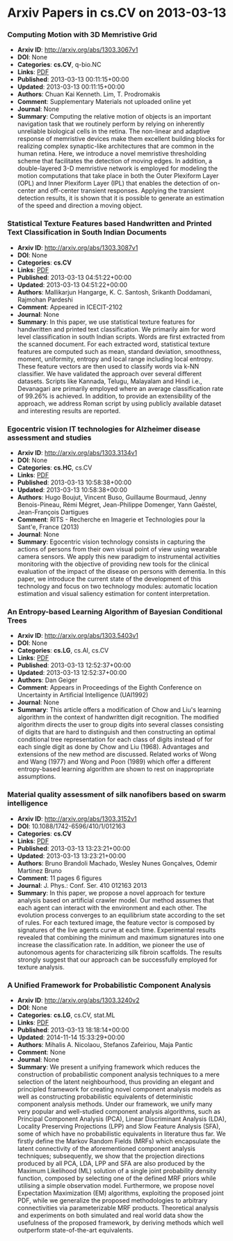 # Arxiv Papers in cs.CV on 2013-03-13
### Computing Motion with 3D Memristive Grid
- **Arxiv ID**: http://arxiv.org/abs/1303.3067v1
- **DOI**: None
- **Categories**: **cs.CV**, q-bio.NC
- **Links**: [PDF](http://arxiv.org/pdf/1303.3067v1)
- **Published**: 2013-03-13 00:11:15+00:00
- **Updated**: 2013-03-13 00:11:15+00:00
- **Authors**: Chuan Kai Kenneth. Lim, T. Prodromakis
- **Comment**: Supplementary Materials not uploaded online yet
- **Journal**: None
- **Summary**: Computing the relative motion of objects is an important navigation task that we routinely perform by relying on inherently unreliable biological cells in the retina. The non-linear and adaptive response of memristive devices make them excellent building blocks for realizing complex synaptic-like architectures that are common in the human retina. Here, we introduce a novel memristive thresholding scheme that facilitates the detection of moving edges. In addition, a double-layered 3-D memristive network is employed for modeling the motion computations that take place in both the Outer Plexiform Layer (OPL) and Inner Plexiform Layer (IPL) that enables the detection of on-center and off-center transient responses. Applying the transient detection results, it is shown that it is possible to generate an estimation of the speed and direction a moving object.



### Statistical Texture Features based Handwritten and Printed Text Classification in South Indian Documents
- **Arxiv ID**: http://arxiv.org/abs/1303.3087v1
- **DOI**: None
- **Categories**: **cs.CV**
- **Links**: [PDF](http://arxiv.org/pdf/1303.3087v1)
- **Published**: 2013-03-13 04:51:22+00:00
- **Updated**: 2013-03-13 04:51:22+00:00
- **Authors**: Mallikarjun Hangarge, K. C. Santosh, Srikanth Doddamani, Rajmohan Pardeshi
- **Comment**: Appeared in ICECIT-2102
- **Journal**: None
- **Summary**: In this paper, we use statistical texture features for handwritten and printed text classification. We primarily aim for word level classification in south Indian scripts. Words are first extracted from the scanned document. For each extracted word, statistical texture features are computed such as mean, standard deviation, smoothness, moment, uniformity, entropy and local range including local entropy. These feature vectors are then used to classify words via k-NN classifier. We have validated the approach over several different datasets. Scripts like Kannada, Telugu, Malayalam and Hindi i.e., Devanagari are primarily employed where an average classification rate of 99.26% is achieved. In addition, to provide an extensibility of the approach, we address Roman script by using publicly available dataset and interesting results are reported.



### Egocentric vision IT technologies for Alzheimer disease assessment and studies
- **Arxiv ID**: http://arxiv.org/abs/1303.3134v1
- **DOI**: None
- **Categories**: **cs.HC**, cs.CV
- **Links**: [PDF](http://arxiv.org/pdf/1303.3134v1)
- **Published**: 2013-03-13 10:58:38+00:00
- **Updated**: 2013-03-13 10:58:38+00:00
- **Authors**: Hugo Boujut, Vincent Buso, Guillaume Bourmaud, Jenny Benois-Pineau, Rémi Mégret, Jean-Philippe Domenger, Yann Gaëstel, Jean-François Dartigues
- **Comment**: RITS - Recherche en Imagerie et Technologies pour la Sant\'e, France
  (2013)
- **Journal**: None
- **Summary**: Egocentric vision technology consists in capturing the actions of persons from their own visual point of view using wearable camera sensors. We apply this new paradigm to instrumental activities monitoring with the objective of providing new tools for the clinical evaluation of the impact of the disease on persons with dementia. In this paper, we introduce the current state of the development of this technology and focus on two technology modules: automatic location estimation and visual saliency estimation for content interpretation.



### An Entropy-based Learning Algorithm of Bayesian Conditional Trees
- **Arxiv ID**: http://arxiv.org/abs/1303.5403v1
- **DOI**: None
- **Categories**: **cs.LG**, cs.AI, cs.CV
- **Links**: [PDF](http://arxiv.org/pdf/1303.5403v1)
- **Published**: 2013-03-13 12:52:37+00:00
- **Updated**: 2013-03-13 12:52:37+00:00
- **Authors**: Dan Geiger
- **Comment**: Appears in Proceedings of the Eighth Conference on Uncertainty in
  Artificial Intelligence (UAI1992)
- **Journal**: None
- **Summary**: This article offers a modification of Chow and Liu's learning algorithm in the context of handwritten digit recognition. The modified algorithm directs the user to group digits into several classes consisting of digits that are hard to distinguish and then constructing an optimal conditional tree representation for each class of digits instead of for each single digit as done by Chow and Liu (1968). Advantages and extensions of the new method are discussed. Related works of Wong and Wang (1977) and Wong and Poon (1989) which offer a different entropy-based learning algorithm are shown to rest on inappropriate assumptions.



### Material quality assessment of silk nanofibers based on swarm intelligence
- **Arxiv ID**: http://arxiv.org/abs/1303.3152v1
- **DOI**: 10.1088/1742-6596/410/1/012163
- **Categories**: **cs.CV**
- **Links**: [PDF](http://arxiv.org/pdf/1303.3152v1)
- **Published**: 2013-03-13 13:23:21+00:00
- **Updated**: 2013-03-13 13:23:21+00:00
- **Authors**: Bruno Brandoli Machado, Wesley Nunes Gonçalves, Odemir Martinez Bruno
- **Comment**: 11 pages 6 figures
- **Journal**: J. Phys.: Conf. Ser. 410 012163 2013
- **Summary**: In this paper, we propose a novel approach for texture analysis based on artificial crawler model. Our method assumes that each agent can interact with the environment and each other. The evolution process converges to an equilibrium state according to the set of rules. For each textured image, the feature vector is composed by signatures of the live agents curve at each time. Experimental results revealed that combining the minimum and maximum signatures into one increase the classification rate. In addition, we pioneer the use of autonomous agents for characterizing silk fibroin scaffolds. The results strongly suggest that our approach can be successfully employed for texture analysis.



### A Unified Framework for Probabilistic Component Analysis
- **Arxiv ID**: http://arxiv.org/abs/1303.3240v2
- **DOI**: None
- **Categories**: **cs.LG**, cs.CV, stat.ML
- **Links**: [PDF](http://arxiv.org/pdf/1303.3240v2)
- **Published**: 2013-03-13 18:18:14+00:00
- **Updated**: 2014-11-14 15:33:29+00:00
- **Authors**: Mihalis A. Nicolaou, Stefanos Zafeiriou, Maja Pantic
- **Comment**: None
- **Journal**: None
- **Summary**: We present a unifying framework which reduces the construction of probabilistic component analysis techniques to a mere selection of the latent neighbourhood, thus providing an elegant and principled framework for creating novel component analysis models as well as constructing probabilistic equivalents of deterministic component analysis methods. Under our framework, we unify many very popular and well-studied component analysis algorithms, such as Principal Component Analysis (PCA), Linear Discriminant Analysis (LDA), Locality Preserving Projections (LPP) and Slow Feature Analysis (SFA), some of which have no probabilistic equivalents in literature thus far. We firstly define the Markov Random Fields (MRFs) which encapsulate the latent connectivity of the aforementioned component analysis techniques; subsequently, we show that the projection directions produced by all PCA, LDA, LPP and SFA are also produced by the Maximum Likelihood (ML) solution of a single joint probability density function, composed by selecting one of the defined MRF priors while utilising a simple observation model. Furthermore, we propose novel Expectation Maximization (EM) algorithms, exploiting the proposed joint PDF, while we generalize the proposed methodologies to arbitrary connectivities via parameterizable MRF products. Theoretical analysis and experiments on both simulated and real world data show the usefulness of the proposed framework, by deriving methods which well outperform state-of-the-art equivalents.



